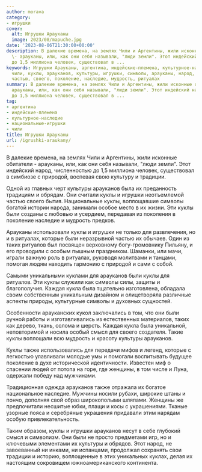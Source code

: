 ```yaml
---
author: morava
category:
- игрушки
cover:
  alt: Игрушки Арауканы
  image: 2023/08/mapuche.jpg
date: '2023-08-06T21:30:00+00:00'
description: В далекие времена, на землях Чили и Аргентины, жили исконные обитатели
  \- арауканы, или, как они себя называли, "люди земли". Этот индейский народ, численностью
  до 1,5 миллиона человек, существовал в ...
keywords: Игрушки Арауканы, аргентина, индейские-племена, культурное-наследие, национальные-игрушки,
  чили, куклы, арауканов, культуры, игрушки, символы, арауканы, народ, природой, традиции,
  частью, своего, поколение, наследие, мудрость, ритуалах
summary: В далекие времена, на землях Чили и Аргентины, жили исконные обитатели \-
  арауканы, или, как они себя называли, "люди земли". Этот индейский народ, численностью
  до 1,5 миллиона человек, существовал в ...
tag:
- аргентина
- индейские-племена
- культурное-наследие
- национальные-игрушки
- чили
title: Игрушки Арауканы
url: /igrushki-araukany/
---
```


В далекие времена, на землях Чили и Аргентины, жили исконные обитатели \- арауканы, или, как они себя называли, "люди земли". Этот индейский народ, численностью до 1,5 миллиона человек, существовал в симбиозе с природой, воспевая свою культуру и традиции.

Одной из главных черт культуры арауканов была их преданность традициям и обрядам. Они считали куклы и игрушки неотъемлемой частью своего бытия. Национальные куклы, воплощавшие символы богатой истории народа, занимали особое место в их жизни. Эти куклы были созданы с любовью и усердием, передавая из поколения в поколение наследие и мудрость предков.

Арауканы использовали куклы и игрушки не только для развлечения, но и в ритуалах, которые были неразрывной частью их обычаев. Один из таких ритуалов был посвящен верховному богу-громовнику Пильяну, и его проводили с особым пышным праздником. Шаманки, или мачи, играли важную роль в ритуалах, руководя молитвами и танцами, помогая людям находить гармонию с природой и сами с собой.

Самыми уникальными куклами для арауканов были куклы для ритуалов. Эти куклы служили как символы силы, защиты и благополучия. Каждая кукла была тщательно изготовлена, обладала своим собственным уникальным дизайном и олицетворяла различные аспекты природы, культурные символы и духовных сущностей.

Особенности арауканских кукол заключались в том, что они были ручной работы и изготавливались из естественных материалов, таких как дерево, ткань, солома и шерсть. Каждая кукла была уникальной, неповторимой и носила особый смысл для своего создателя. Такие куклы воплощали всю мудрость и красоту культуры арауканов.

Куклы также использовались для передачи мифов и легенд, которые с легкостью улавливали молодые умы и помогали воспитывать будущее поколение в духе исторической идентичности. Известен миф о спасении людей от потопа на горе, где женщины, в том числе и Луна, одержали победу над мужчинами.

Традиционная одежда арауканов также отражала их богатое национальное наследие. Мужчины носили рубахи, широкие штаны и пончо, дополняя свой образ широкополыми шляпами. Женщины же предпочитали несшитые юбки, плащи и косы с украшениями. Тканые узорные пояса и серебряные украшения придавали этим нарядам особую привлекательность.

Таким образом, куклы и игрушки арауканов несут в себе глубокий смысл и символизм. Они были не просто предметами игр, но и ключевыми элементами их культуры и обрядов. Этот народ, не завоеванный ни инками, ни испанцами, продолжал сохранять свои традиции и историю, воплощенные в этих уникальных куклах, делая их настоящим сокровищем южноамериканского континента.
